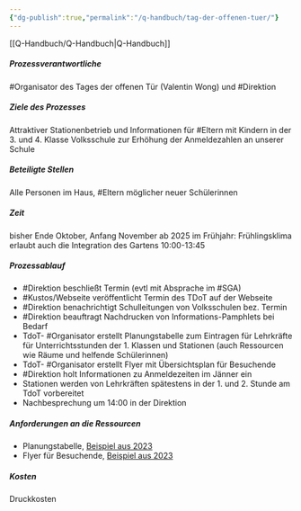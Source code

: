 ```yaml
---
{"dg-publish":true,"permalink":"/q-handbuch/tag-der-offenen-tuer/"}
---
```


[[Q-Handbuch/Q-Handbuch\|Q-Handbuch]]
##### Prozessverantwortliche 
#Organisator des Tages der offenen Tür (Valentin Wong) und #Direktion
##### Ziele des Prozesses 
Attraktiver Stationenbetrieb und Informationen für #Eltern mit Kindern in der 3. und 4. Klasse Volksschule zur Erhöhung der Anmeldezahlen an unserer Schule
##### Beteiligte Stellen 
Alle Personen im Haus, #Eltern möglicher neuer Schülerinnen
##### Zeit
bisher Ende Oktober, Anfang November
ab 2025 im Frühjahr: Frühlingsklima erlaubt auch die Integration des Gartens
10:00-13:45
##### Prozessablauf
* #Direktion beschließt Termin (evtl mit Absprache im #SGA)
* #Kustos/Webseite veröffentlicht Termin des TDoT auf der Webseite
* #Direktion benachrichtigt Schulleitungen von Volksschulen bez. Termin
* #Direktion beauftragt Nachdrucken von Informations-Pamphlets bei Bedarf
* TdoT- #Organisator erstellt Planungstabelle zum Eintragen für Lehrkräfte für Unterrichtsstunden der 1. Klassen und Stationen (auch Ressourcen wie Räume und helfende Schülerinnen)
* TdoT- #Organisator erstellt Flyer mit Übersichtsplan für Besuchende
* #Direktion holt Informationen zu Anmeldezeiten im Jänner ein
* Stationen werden von Lehrkräften spätestens in der 1. und 2. Stunde am TdoT vorbereitet
* Nachbesprechung um 14:00 in der Direktion

##### Anforderungen an die Ressourcen
* Planungstabelle, [Beispiel aus 2023](https://docs.google.com/spreadsheets/d/1g3PK8o3lkweFdCYq1ktXcrmnmxOzuQauNj_V6HNZnHI/edit?usp=sharing)
* Flyer für Besuchende, [Beispiel aus 2023](https://www.grg3.at/wp-content/uploads/2023/11/tdot_20231201_Flyer_v2.pdf)
##### Kosten 
Druckkosten